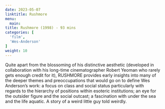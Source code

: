 ```yaml
---
date: 2023-05-07
linktitle: Rushmore
menu:
  main:
title: Rushmore (1998) - 93 mins
categories: [
  'film',
  'Wes-Anderson'
]
weight: 10
---
```


Quite apart from the blossoming of his distinctive aesthetic (developed in collaboration with his long-time cinematographer Robert Yeoman who rarely gets enough credit for it), RUSHMORE provides early insights into many of the deeper themes and preoccupations that would go on to define Wes Anderson’s work: a focus on class and social status particularly with regards to the hierarchy of positions within esoteric institutions; an eye for the outsider figure and the social outcast; a fascination with under the sea and the life aquatic. A story of a weird little guy told weirdly.

